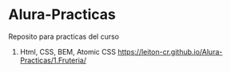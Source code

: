 # Alura-Practicas
Reposito para practicas del curso

1. Html, CSS, BEM, Atomic CSS
https://leiton-cr.github.io/Alura-Practicas/1.Fruteria/
